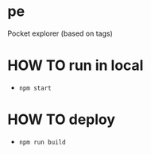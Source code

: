 # pe
Pocket explorer (based on tags)

# HOW TO run in local
* ```npm start```

# HOW TO deploy
* ```npm run build```